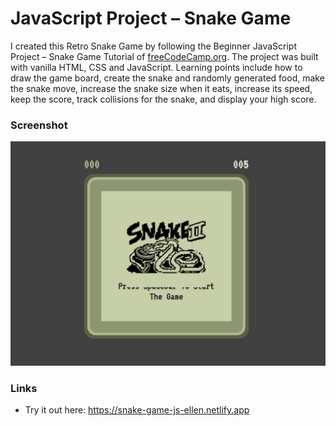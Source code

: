 # JavaScript Project – Snake Game

I created this Retro Snake Game by following the Beginner JavaScript Project – Snake Game Tutorial of [freeCodeCamp.org](https://www.youtube.com/watch?v=uyhzCBEGaBY). The project was built with vanilla HTML, CSS and JavaScript. Learning points include how to draw the game board, create the snake and randomly generated food, make the snake move, increase the snake size when it eats, increase its speed, keep the score, track collisions for the snake, and display your high score. 


### Screenshot

![Snake Game Screenshot](./snake-game.png)

### Links

- Try it out here: https://snake-game-js-ellen.netlify.app